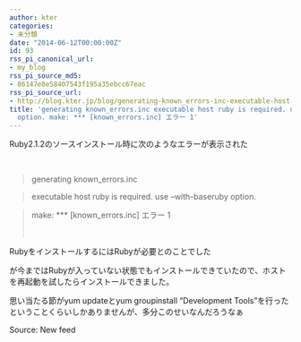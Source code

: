 ```yaml
---
author: kter
categories:
- 未分類
date: "2014-06-12T00:00:00Z"
id: 93
rss_pi_canonical_url:
- my_blog
rss_pi_source_md5:
- 86147e8e58407543f195a35ebcc67eac
rss_pi_source_url:
- http://blog.kter.jp/blog/generating-known_errors-inc-executable-host-ruby-is-required-use-with-baseruby-option-make-known_errors-inc-%E3%82%A8%E3%83%A9%E3%83%BC-1/
title: 'generating known_errors.inc executable host ruby is required. use &#8211;with-baseruby
  option. make: *** [known_errors.inc] エラー 1'
---
```

Ruby2.1.2のソースインストール時に次のようなエラーが表示された

&nbsp;

> generating known_errors.inc
  
> executable host ruby is required. use &#8211;with-baseruby option.
  
> make: \*** [known_errors.inc] エラー 1
> 
> &nbsp;

RubyをインストールするにはRubyが必要とのことでした

が今まではRubyが入っていない状態でもインストールできていたので、ホストを再起動を試したらインストールできました。

思い当たる節がyum updateとyum groupinstall &#8220;Development Tools&#8221;を行ったということくらいしかありませんが、多分このせいなんだろうなぁ

Source: New feed